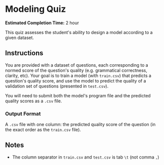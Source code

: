 # Modeling Quiz

**Estimated Completion Time:** 2 hour

This quiz assesses the student's ability to design a model according to a given dataset.

## Instructions

You are provided with a dataset of questions, each corresponding to a normed score of the question's quality (e.g. grammatical correctness, clarity, etc). Your goal is to train a model (with `train.csv`) that predicts a question's quality score, and use the model to predict the quality of a validation set of questions (presented in `test.csv`).

You will need to submit both the model's program file and the predicted quality scores as a `.csv` file.

### Output Format

A `.csv` file with one column: the predicted quality score of the question (in the exact order as the `train.csv` file).

## Notes

- The column separator in `train.csv` and `test.csv` is tab `\t` (not comma `,`)